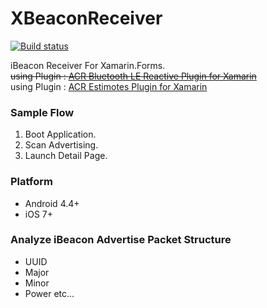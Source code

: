 # XBeaconReceiver

[![Build status](https://ci.appveyor.com/api/projects/status/lq4n9c5wfu230t11?svg=true)](https://ci.appveyor.com/project/Tak1wa/xbeaconreceiver)

iBeacon Receiver For Xamarin.Forms.  
<del>using Plugin : [ACR Bluetooth LE Reactive Plugin for Xamarin](https://www.nuget.org/packages/Acr.Ble/)</del>  
using Plugin : [ACR Estimotes Plugin for Xamarin ](https://www.nuget.org/packages/Estimotes.Xplat/)

### Sample Flow
1. Boot Application.
2. Scan Advertising.
3. Launch Detail Page.

### Platform
- Android 4.4+
- iOS 7+

### Analyze iBeacon Advertise Packet Structure
- UUID
- Major
- Minor
- Power etc...
